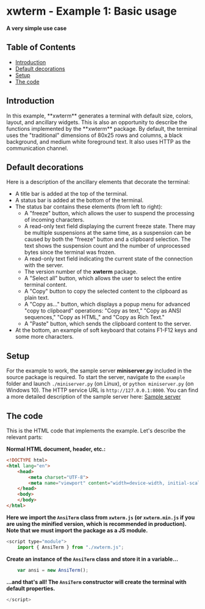 # **xwterm** - Example 1: Basic usage
**A very simple use case**

## Table of Contents
- [Introduction](#introduction)
- [Default decorations](#default-decorations)
- [Setup](#setup)
- [The code](#the-code)

<h2 id="introduction">Introduction</h2>
In this example, **xwterm** generates a terminal with default size, colors, layout, and ancillary widgets.
This is also an opportunity to describe the functions implemented by the **xwterm** package.
By default, the terminal uses the "traditional" dimensions of 80x25 rows and columns, a black background, and medium white foreground text.
It also uses HTTP as the communication channel.

<h2 id="default-decorations">Default decorations</h2>
Here is a description of the ancillary elements that decorate the terminal:

- A title bar is added at the top of the terminal.
- A status bar is added at the bottom of the terminal.
- The status bar contains these elements (from left to right):
	- A "freeze" button, which allows the user to suspend the processing of incoming characters.
	- A read-only text field displaying the current freeze state. There may be multiple suspensions at the same time, as a suspension can be caused by both the "freeze" button and a clipboard selection. The text shows the suspension count and the number of unprocessed bytes since the terminal was frozen.
	- A read-only text field indicating the current state of the connection with the server.
	- The version number of the **xwterm** package.
	- A "Select all" button, which allows the user to select the entire terminal content.
	- A "Copy" button to copy the selected content to the clipboard as plain text.
	- A "Copy as..." button, which displays a popup menu for advanced "copy to clipboard" operations: "Copy as text," "Copy as ANSI sequences," "Copy as HTML," and "Copy as Rich Text."
	- A "Paste" button, which sends the clipboard content to the server.
- At the bottom, an example of soft keyboard that cotains F1-F12 keys and some
more characters.

<h2 id="setup">Setup</h2>

For the example to work, the sample server **miniserver.py** included in the source package is required.
To start the server, navigate to the `example` folder and launch `./miniserver.py` (on Linux),
or `python miniserver.py` (on Windows 10). The HTTP service URL is `http://127.0.0.1:8000`.
You can find a more detailed description of the sample server here:
[Sample server](https://giusguerrini.github.io/xwterm/90-sample-server.html)

<h2 id="the-code">The code</h2>
This is the HTML code that implements the example. Let's describe the relevant parts:

**Normal HTML document, header, etc.:**

```html
<!DOCTYPE html>
<html lang="en">
	<head>
		<meta charset="UTF-8">
		<meta name="viewport" content="width=device-width, initial-scale=1.0">
	</head>
	<body>
	</body>
</html>
```

**Here we import the `AnsiTerm` class from `xwterm.js` (or `xwterm.min.js` if you are using the minified version, which is recommended in production).**
**Note that we must import the package as a JS module.**

```javascript
<script type="module">
	import { AnsiTerm } from "./xwterm.js";
```

**Create an instance of the `AnsiTerm` class and store it in a variable...**

```javascript
	var ansi = new AnsiTerm();
```

**...and that's all! The `AnsiTerm` constructor will create the terminal with default properties.**

```javascript
</script>
```
